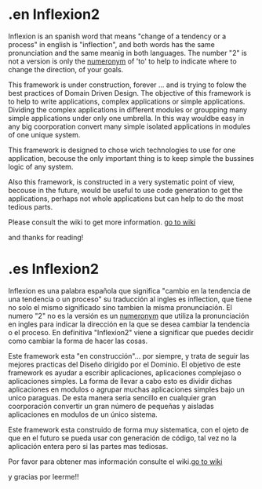 # .en Inflexion2 

Inflexion is an spanish word that means "change of a tendency or a process" in english is "inflection", and both words has the same pronunciation and the same meanig in both languages. The number "2" is not a version is only the [numeronym](https://en.wikipedia.org/wiki/Numeronym) of 'to' to help to indicate where to change the direction, of your goals.

This framework is under construction, forever ... and is trying to folow the best practices of Domain Driven Design. The objective of this framework is to help to write applications, complex applications or simple applications. Dividing the complex applications in different modules or groupping many simple applications under only one umbrella. In this way wouldbe easy in any big coorporation convert many simple isolated applications in modules of one unique system.

This framework is designed to chose wich technologies to use for one application, becouse the only important thing is to keep simple the bussines logic of any system.

Also this framework, is constructed in a very systematic point of view, becouse in the future, would be useful to use code generation to get the applications, perhaps not whole applications but can help to do the most tedious parts.

Please consult the wiki to get more information.
[go to wiki](https://github.com/jhermoso/Inflexion2/wiki)


and thanks for reading!

# .es Inflexion2 

Inflexion es una palabra española que significa "cambio en la tendencia de una tendencia o un proceso" su traducción al ingles es inflection, que tiene no solo el mismo significado sino tambien la misma pronunciación. El numero "2" no es la versión es un [numeronym](https://en.wikipedia.org/wiki/Numeronym) que utiliza la pronunciación en ingles para indicar la dirección en la que se desea cambiar la tendencia o el proceso. En definitiva "Inflexion2" viene a significar que puedes decidir como cambiar la forma de hacer las cosas.

Este framework esta "en construcción"... por siempre, y trata de seguir las mejores practicas del Diseño dirigido por el Dominio. El objetivo de este framework es ayudar a escribir aplicaciones, aplicaciones complejaso o aplicaciones simples. La forma de llevar a cabo esto es dividir dichas aplicaciones en modulos o agrupar muchas aplicaciones simples bajo un unico paraguas. De esta manera seria sencillo en cualquier gran coorporación convertir un gran número de pequeñas y aisladas aplicaciones en modulos de un único sistema.

Este framework esta construido de forma muy sistematica, con el ojeto de que en el futuro se pueda usar con generación de código, tal vez no la aplicación entera pero si las partes mas tediosas.

Por favor para obtener mas información consulte el wiki.[go to wiki](https://github.com/jhermoso/Inflexion2/wiki)

y gracias por leerme!!
